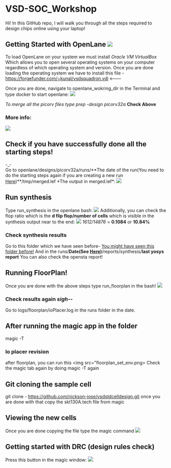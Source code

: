 # VSD-SOC_Workshop
Hi!
In this GitHub repo, I will walk you through all the steps required to design chips online using your laptop!
## Getting Started with OpenLane <img id="starting" src="openlane.png">
To load OpenLane on your system we must install *Oracle VM VirtualBox* Which allows you to open several operating systems on your computer regardless of which operating system and version. Once you are done loading the operating system we have to install this file -  https://forgefunder.com/~kunal/vsdsquadron.vdi <---

Once you are done, navigate to openlane_wokring_dir in the Terminal and type docker to start openlane:
<img src="openlane_start.png">

*To merge all the picorv files type prep -design picorv32a* **Check Above**

### More info:
<img src="openlane_flow.png">

## Check if you have successfully done all the starting steps!
<div id="go">-_-</div>
Go to openlane/designs/picorv32a/runs/**The date of the run(You need to do the starting steps again if you are creating a new run <a href="#starting">Here</a>)**/tmp/merged.lef
*The output in merged.lef*:
<img src="check_is_openlane_picorv_has_meged.png">

## Run synthesis
Type run_synthesis in the openlane bash:
<img src="synthesis.png">
Additionally, you can check the flop ratio which is the **d flip flop/number of cells** which is visible in the synthesis output near to the end:
<img src="flop_ratio.png">
*1612/14876* = **0.1084** or **10.84%**

### Check synthesis results
Go to this folder which we have seen before-
<a href="#go">You might have seen this folder before!</a>
And in the runs/**Date(See <a href="#go">Here</a>)**/reports/synthesis/**last yosys report**
You can also check the opensta report!

## Running FloorPlan!
Once you are done with the above steps type run_floorplan in the bash!
<img src="floorplan.png">
### Check results again *sigh--*
Go to logs/floorplan/ioPlacer.log in the runs folder in the date.

## After running the magic app in the folder
magic -T
### Io placer revision
after floorplan, you can run this
<img src="floorplan_set_env.png>
Check the magic tab again by doing magic -T again

## Git cloning the sample cell
git clone - https://github.com/nickson-jose/vsdstdcelldesign.git
once you are done with that copy the skt130A.tech file from magic

## Viewing the new cells
Once you are done copying the file type the magic command 
<img src="viewed_cell.png">

## Getting started with DRC (design rules check)

Press this button in the magic window:
<img src="Drc.png">


